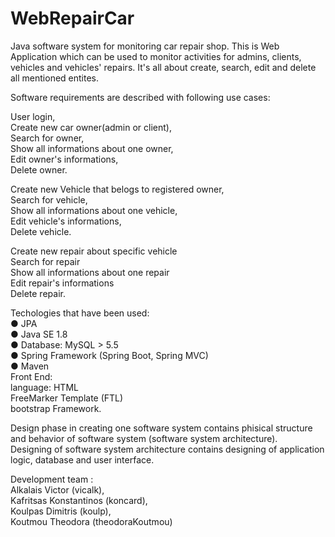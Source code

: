 # WebRepairCar

Java software system for monitoring car repair shop.
This is Web Application which can be used to monitor activities for admins, clients, vehicles and vehicles' repairs. 
It's all about create, search, edit and delete all mentioned entites.

Software requirements are described with following use cases:

  User login,   
  Create new car owner(admin or client),  
  Search for owner,   
  Show all informations about one owner,  
  Edit owner's informations,  
  Delete owner.

  Create new Vehicle that belogs to registered owner,   
  Search for vehicle,  
  Show all informations about one vehicle,  
  Edit vehicle's informations,  
  Delete vehicle.

  Create new repair about specific vehicle  
  Search for repair  	  
  Show all informations about one repair  
  Edit repair's informations  
  Delete repair.
   
  Techologies that have been used:  
    ● JPA    
    ● Java SE 1.8    
    ● Database: MySQL > 5.5    
    ● Spring Framework (Spring Boot, Spring MVC)     
    ● Maven   
     Front End:   
        language: HTML      
        FreeMarker Template (FTL)   
        bootstrap Framework.  
      
      
Design phase in creating one software system contains phisical structure and behavior of software system (software system architecture).	
Designing of software system architecture contains designing of application logic, database and user interface. 

Development team :  
              Alkalais Victor (vicalk),   
              Kafritsas Konstantinos (koncard),   
              Koulpas Dimitris (koulp),    
              Koutmou Theodora (theodoraKoutmou)
     
    
